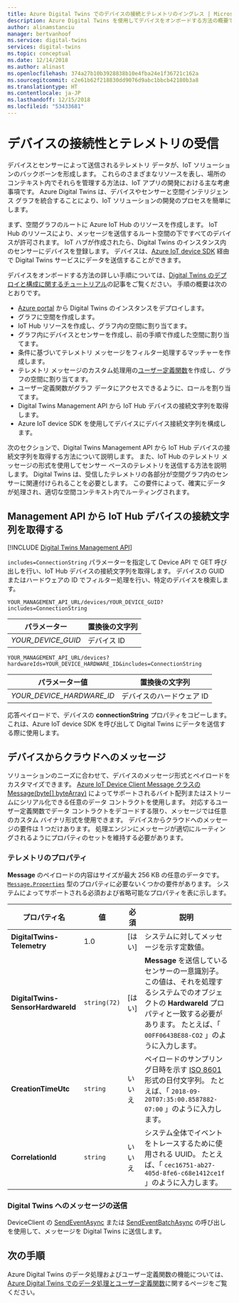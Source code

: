 ```yaml
---
title: Azure Digital Twins でのデバイスの接続とテレメトリのイングレス | Microsoft Docs
description: Azure Digital Twins を使用してデバイスをオンボードする方法の概要です
author: alinamstanciu
manager: bertvanhoof
ms.service: digital-twins
services: digital-twins
ms.topic: conceptual
ms.date: 12/14/2018
ms.author: alinast
ms.openlocfilehash: 374a27b10b3928838b10e4fba24e1f36721c162a
ms.sourcegitcommit: c2e61b62f218830dd9076d9abc1bbcb42180b3a8
ms.translationtype: HT
ms.contentlocale: ja-JP
ms.lasthandoff: 12/15/2018
ms.locfileid: "53433681"
---
```

# <a name="device-connectivity-and-telemetry-ingress"></a>デバイスの接続性とテレメトリの受信

デバイスとセンサーによって送信されるテレメトリ データが、IoT ソリューションのバックボーンを形成します。 これらのさまざまなリソースを表し、場所のコンテキスト内でそれらを管理する方法は、IoT アプリの開発における主な考慮事項です。 Azure Digital Twins は、デバイスやセンサーと空間インテリジェンス グラフを統合することにより、IoT ソリューションの開発のプロセスを簡単にします。

まず、空間グラフのルートに Azure IoT Hub のリソースを作成します。 IoT Hub のリソースにより、メッセージを送信するルート空間の下ですべてのデバイスが許可されます。 IoT ハブが作成されたら、Digital Twins のインスタンス内のセンサーにデバイスを登録します。 デバイスは、[Azure IoT device SDK](https://docs.microsoft.com/azure/iot-hub/iot-hub-devguide-sdks#azure-iot-device-sdks) 経由で Digital Twins サービスにデータを送信することができます。

デバイスをオンボードする方法の詳しい手順については、[Digital Twins のデプロイと構成に関するチュートリアル](tutorial-facilities-setup.md)の記事をご覧ください。 手順の概要は次のとおりです。

- [Azure portal](https://portal.azure.com) から Digital Twins のインスタンスをデプロイします。
- グラフに空間を作成します。
- IoT Hub リソースを作成し、グラフ内の空間に割り当てます。
- グラフ内にデバイスとセンサーを作成し、前の手順で作成した空間に割り当てます。
- 条件に基づいてテレメトリ メッセージをフィルター処理するマッチャーを作成します。
- テレメトリ メッセージのカスタム処理用の[ユーザー定義関数](concepts-user-defined-functions.md)を作成し、グラフの空間に割り当てます。
- ユーザー定義関数がグラフ データにアクセスできるように、ロールを割り当てます。
- Digital Twins Management API から IoT Hub デバイスの接続文字列を取得します。
- Azure IoT device SDK を使用してデバイスにデバイス接続文字列を構成します。

次のセクションで、Digital Twins Management API から IoT Hub デバイスの接続文字列を取得する方法について説明します。 また、IoT Hub のテレメトリ メッセージの形式を使用してセンサー ベースのテレメトリを送信する方法を説明します。 Digital Twins は、受信したテレメトリの各部分が空間グラフ内のセンサーに関連付けられることを必要とします。 この要件によって、確実にデータが処理され、適切な空間コンテキスト内でルーティングされます。

## <a name="get-the-iot-hub-device-connection-string-from-the-management-api"></a>Management API から IoT Hub デバイスの接続文字列を取得する

[!INCLUDE [Digital Twins Management API](../../includes/digital-twins-management-api.md)]

`includes=ConnectionString` パラメーターを指定して Device API で GET 呼び出しを行い、IoT Hub デバイスの接続文字列を取得します。 デバイスの GUID またはハードウェアの ID でフィルター処理を行い、特定のデバイスを検索します。

```plaintext
YOUR_MANAGEMENT_API_URL/devices/YOUR_DEVICE_GUID?includes=ConnectionString
```

| パラメーター | 置換後の文字列 |
| --- | --- |
| *YOUR_DEVICE_GUID* | デバイス ID |

```plaintext
YOUR_MANAGEMENT_API_URL/devices?hardwareIds=YOUR_DEVICE_HARDWARE_ID&includes=ConnectionString
```

| パラメーター値 | 置換後の文字列 |
| --- | --- |
| *YOUR_DEVICE_HARDWARE_ID* | デバイスのハードウェア ID |

応答ペイロードで、デバイスの **connectionString** プロパティをコピーします。 これは、Azure IoT device SDK を呼び出して Digital Twins にデータを送信する際に使用します。

## <a name="device-to-cloud-message"></a>デバイスからクラウドへのメッセージ

ソリューションのニーズに合わせて、デバイスのメッセージ形式とペイロードをカスタマイズできます。 [Azure IoT Device Client Message クラスの Message(byte[] byteArray)](https://docs.microsoft.com/dotnet/api/microsoft.azure.devices.client.message.-ctor?view=azure-dotnet#Microsoft_Azure_Devices_Client_Message__ctor_System_Byte___) によってサポートされるバイト配列またはストリームにシリアル化できる任意のデータ コントラクトを使用します。 対応するユーザー定義関数でデータ コントラクトをデコードする限り、メッセージでは任意のカスタム バイナリ形式を使用できます。 デバイスからクラウドへのメッセージの要件は 1 つだけあります。 処理エンジンにメッセージが適切にルーティングされるようにプロパティのセットを維持する必要があります。

### <a name="telemetry-properties"></a>テレメトリのプロパティ

 **Message** のペイロードの内容はサイズが最大 256 KB の任意のデータです。 [`Message.Properties`](https://docs.microsoft.com/dotnet/api/microsoft.azure.devices.client.message.properties?view=azure-dotnet) 型のプロパティに必要ないくつかの要件があります。 システムによってサポートされる必須および省略可能なプロパティを表に示します。

| プロパティ名 | 値 | 必須 | 説明 |
|---|---|---|---|
| **DigitalTwins-Telemetry** | 1.0 | [はい] | システムに対してメッセージを示す定数値。 |
| **DigitalTwins-SensorHardwareId** | `string(72)` | [はい] | **Message** を送信しているセンサーの一意識別子。 この値は、それを処理するシステムでのオブジェクトの **HardwareId** プロパティと一致する必要があります。 たとえば、「 `00FF0643BE88-CO2` 」のように入力します。 |
| **CreationTimeUtc** | `string` | いいえ  | ペイロードのサンプリング日時を示す [ISO 8601](https://en.wikipedia.org/wiki/ISO_8601) 形式の日付文字列。 たとえば、「 `2018-09-20T07:35:00.8587882-07:00` 」のように入力します。 |
| **CorrelationId** | `string` | いいえ  | システム全体でイベントをトレースするために使用される UUID。 たとえば、「 `cec16751-ab27-405d-8fe6-c68e1412ce1f` 」のように入力します。

### <a name="send-your-message-to-digital-twins"></a>Digital Twins へのメッセージの送信

DeviceClient の [SendEventAsync](https://docs.microsoft.com/dotnet/api/microsoft.azure.devices.client.deviceclient.sendeventasync?view=azure-dotnet) または [SendEventBatchAsync](https://docs.microsoft.com/dotnet/api/microsoft.azure.devices.client.deviceclient.sendeventbatchasync?view=azure-dotnet) の呼び出しを使用して、メッセージを Digital Twins に送信します。

## <a name="next-steps"></a>次の手順

Azure Digital Twins のデータ処理およびユーザー定義関数の機能については、[Azure Digital Twins でのデータ処理とユーザー定義関数](concepts-user-defined-functions.md)に関するページをご覧ください。
